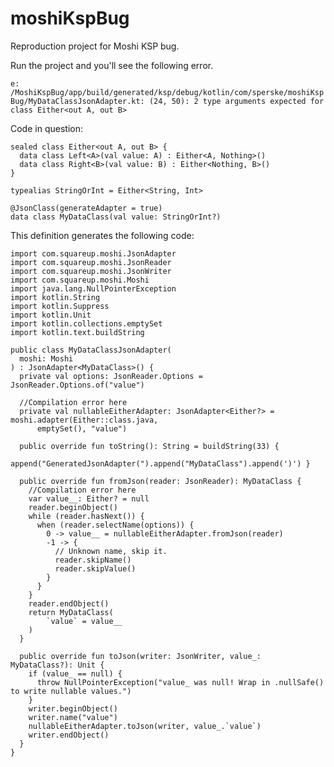 # moshiKspBug

Reproduction project for Moshi KSP bug.

Run the project and you'll see the following error.

`e: /MoshiKspBug/app/build/generated/ksp/debug/kotlin/com/sperske/moshiKspBug/MyDataClassJsonAdapter.kt: (24, 50): 2 type arguments expected for class Either<out A, out B>`

Code in question:

```
sealed class Either<out A, out B> {
  data class Left<A>(val value: A) : Either<A, Nothing>()
  data class Right<B>(val value: B) : Either<Nothing, B>()
}

typealias StringOrInt = Either<String, Int>

@JsonClass(generateAdapter = true)
data class MyDataClass(val value: StringOrInt?)
```

This definition generates the following code:

```
import com.squareup.moshi.JsonAdapter
import com.squareup.moshi.JsonReader
import com.squareup.moshi.JsonWriter
import com.squareup.moshi.Moshi
import java.lang.NullPointerException
import kotlin.String
import kotlin.Suppress
import kotlin.Unit
import kotlin.collections.emptySet
import kotlin.text.buildString

public class MyDataClassJsonAdapter(
  moshi: Moshi
) : JsonAdapter<MyDataClass>() {
  private val options: JsonReader.Options = JsonReader.Options.of("value")

  //Compilation error here
  private val nullableEitherAdapter: JsonAdapter<Either?> = moshi.adapter(Either::class.java,
      emptySet(), "value")

  public override fun toString(): String = buildString(33) {
      append("GeneratedJsonAdapter(").append("MyDataClass").append(')') }

  public override fun fromJson(reader: JsonReader): MyDataClass {
    //Compilation error here
    var value__: Either? = null
    reader.beginObject()
    while (reader.hasNext()) {
      when (reader.selectName(options)) {
        0 -> value__ = nullableEitherAdapter.fromJson(reader)
        -1 -> {
          // Unknown name, skip it.
          reader.skipName()
          reader.skipValue()
        }
      }
    }
    reader.endObject()
    return MyDataClass(
        `value` = value__
    )
  }

  public override fun toJson(writer: JsonWriter, value_: MyDataClass?): Unit {
    if (value_ == null) {
      throw NullPointerException("value_ was null! Wrap in .nullSafe() to write nullable values.")
    }
    writer.beginObject()
    writer.name("value")
    nullableEitherAdapter.toJson(writer, value_.`value`)
    writer.endObject()
  }
}
```
